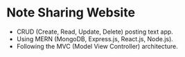 # Note Sharing Website

- CRUD (Create, Read, Update, Delete) posting text app. 
- Using MERN (MongoDB, Express.js, React.js, Node.js).
- Following the MVC (Model View Controller) architecture.
